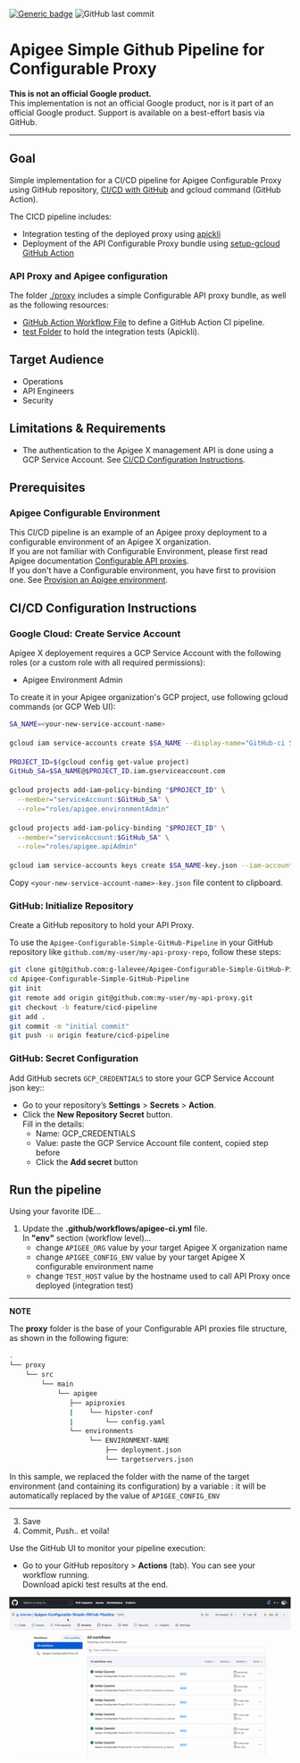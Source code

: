 [![Generic badge](https://img.shields.io/badge/status-beta-yellow.svg)](https://shields.io/) ![GitHub last commit](https://img.shields.io/github/last-commit/g-lalevee/Apigee-Configurable-Simple-GitHub-Pipeline) 


# Apigee Simple Github Pipeline for Configurable Proxy

**This is not an official Google product.**<BR>This implementation is not an official Google product, nor is it part of an official Google product. Support is available on a best-effort basis via GitHub.

***

## Goal

Simple implementation for a CI/CD pipeline for Apigee Configurable Proxy using GitHub repository, 
[CI/CD with GitHub](https://docs.GitHub.com/ee/ci/introduction/) and gcloud command (GitHub Action).

The CICD pipeline includes:

- Integration testing of the deployed proxy using
  [apickli](https://github.com/apickli/apickli)
- Deployment of the API Configurable Proxy bundle using
  [setup-gcloud GitHub Action](https://github.com/google-github-actions/setup-gcloud)



### API Proxy and Apigee configuration

The folder [./proxy](./proxy) includes a simple Configurable API proxy bundle, as well as the following resources:

- [GitHub Action Workflow File](.github/workflows/apigee-ci.yml) to define a GitHub Action CI pipeline.
- [test Folder](./test) to hold the integration tests (Apickli).


## Target Audience

- Operations
- API Engineers
- Security


## Limitations & Requirements

- The authentication to the Apigee X management API is done using a GCP Service Account. See [CI/CD Configuration Instructions](#CI/CD-Configuration-Instructions).


## Prerequisites

### Apigee Configurable Environment

This CI/CD pipeline is an example of an Apigee proxy deployment to a configurable environment of an Apigee X organization. <BR>
If you are not familiar with Configurable Environment, please first read Apigee documentation [Configurable API proxies](https://cloud.google.com/apigee/docs/api-platform/develop/configurable-api-proxies).<BR>
If you don't have a Configurable environment, you have first to provision one. See [Provision an Apigee environment](https://cloud.google.com/apigee/docs/api-platform/develop/create-configurable-proxy#provision-an-apigee-environment).


## CI/CD Configuration Instructions


### Google Cloud: Create Service Account

Apigee X deployement requires a GCP Service Account with the following roles (or a custom role with all required permissions):

- Apigee Environment Admin

To create it in your Apigee organization's GCP project, use following gcloud commands (or GCP Web UI):

```sh
SA_NAME=<your-new-service-account-name>

gcloud iam service-accounts create $SA_NAME --display-name="GitHub-ci Service Account"

PROJECT_ID=$(gcloud config get-value project)
GitHub_SA=$SA_NAME@$PROJECT_ID.iam.gserviceaccount.com

gcloud projects add-iam-policy-binding "$PROJECT_ID" \
  --member="serviceAccount:$GitHub_SA" \
  --role="roles/apigee.environmentAdmin"

gcloud projects add-iam-policy-binding "$PROJECT_ID" \
  --member="serviceAccount:$GitHub_SA" \
  --role="roles/apigee.apiAdmin"

gcloud iam service-accounts keys create $SA_NAME-key.json --iam-account=$GitHub_SA --key-file-type=json 

```

Copy `<your-new-service-account-name>-key.json` file content to clipboard. 


### GitHub: Initialize Repository

Create a GitHub repository to hold your API Proxy. 

To use the `Apigee-Configurable-Simple-GitHub-Pipeline` in your GitHub repository like `github.com/my-user/my-api-proxy-repo`, follow these steps:

```bash
git clone git@github.com:g-lalevee/Apigee-Configurable-Simple-GitHub-Pipeline.git
cd Apigee-Configurable-Simple-GitHub-Pipeline
git init
git remote add origin git@github.com:my-user/my-api-proxy.git
git checkout -b feature/cicd-pipeline
git add .
git commit -m "initial commit"
git push -u origin feature/cicd-pipeline
```


### GitHub: Secret Configuration 

Add GitHub secrets `GCP_CREDENTIALS` to store your GCP Service Account json key::
- Go to your repository’s **Settings** > **Secrets** > **Action**.
- Click the **New Repository Secret** button.<BR>Fill in the details:
  - Name: GCP_CREDENTIALS
  - Value: paste the GCP Service Account file content, copied step before
  - Click the **Add secret** button


## Run the pipeline

Using your favorite IDE...
1.  Update the **.github/workflows/apigee-ci.yml** file.<BR>
In **"env"** section (workflow level)...
    - change `APIGEE_ORG` value by your target Apigee X organization name
    - change `APIGEE_CONFIG_ENV` value by your target Apigee X configurable environment name
    - change `TEST_HOST` value by the hostname used to call API Proxy once deployed (integration test)

---
**NOTE**

The **proxy** folder is the base of your Configurable API proxies file structure, as shown in the following figure:

```sh
.
└── proxy
    └── src
        └── main
            └── apigee
               ├── apiproxies
               |    └── hipster-conf 
               |        └── config.yaml
               └── environments
                    └── ENVIRONMENT-NAME
                        ├── deployment.json
                        └── targetservers.json
```

In this sample, we replaced the folder with the name of the target environment (and containing its configuration) by a variable : it will be automatically replaced by the value of `APIGEE_CONFIG_ENV`

---

3. Save
4. Commit, Push.. et voila!

Use the GitHub UI to monitor your pipeline execution:

- Go to your GitHub repository > **Actions** (tab). You can see your workflow running.<BR>Download apicki test results at the end.

![GitHub CICD Pipeline](img/conf-proxy-deployment.gif)<BR>&nbsp;<BR>




